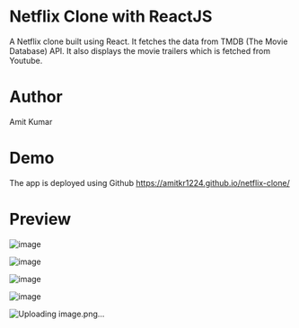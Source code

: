 # Netflix Clone with ReactJS

A Netflix clone built using React. It fetches the data from TMDB (The Movie Database) API. It also displays the movie trailers which is fetched from Youtube.

# Author
Amit Kumar

# Demo
The app is deployed using Github https://amitkr1224.github.io/netflix-clone/

# Preview
![image](https://user-images.githubusercontent.com/88556839/176483781-cbef5b17-844b-4119-9268-a6a5385bdda1.png)

![image](https://user-images.githubusercontent.com/88556839/176483681-d624a470-76b5-43d8-8030-dee0526e7174.png)

![image](https://user-images.githubusercontent.com/88556839/176483861-c28216bb-a275-4e1c-94b4-204cd3477837.png)

![image](https://user-images.githubusercontent.com/88556839/176484402-f5d0e434-96d8-4605-9e44-6ac997db8a46.png)

![Uploading image.png…]()

